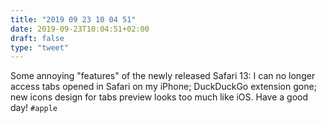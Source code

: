 ```yaml
---
title: "2019 09 23 10 04 51"
date: 2019-09-23T10:04:51+02:00
draft: false
type: "tweet"
---
```

Some annoying "features" of the newly released Safari 13: I can no longer access tabs opened in Safari on my iPhone; DuckDuckGo extension gone; new icons design for tabs preview looks too much like iOS. Have a good day! `#apple`
